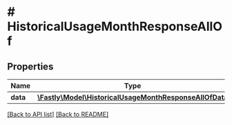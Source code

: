 # # HistoricalUsageMonthResponseAllOf

## Properties

Name | Type | Description | Notes
------------ | ------------- | ------------- | -------------
**data** | [**\Fastly\Model\HistoricalUsageMonthResponseAllOfData**](HistoricalUsageMonthResponseAllOfData.md) |  | [optional] 


[[Back to API list]](../../README.md#endpoints) [[Back to README]](../../README.md)
